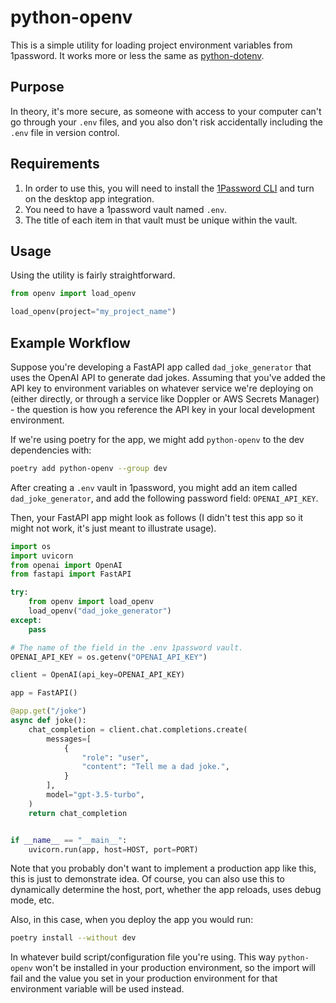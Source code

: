 # python-openv

This is a simple utility for loading project environment variables from 1password. It works more or less the same as [python-dotenv](https://github.com/theskumar/python-dotenv).

## Purpose

In theory, it's more secure, as someone with access to your computer can't go through your `.env` files, and you also don't risk accidentally including the `.env` file in version control.

## Requirements

1. In order to use this, you will need to install the [1Password CLI](https://developer.1password.com/docs/cli/get-started/) and turn on the desktop app integration.
2. You need to have a 1password vault named `.env`.
3. The title of each item in that vault must be unique within the vault.

## Usage

Using the utility is fairly straightforward.

```python
from openv import load_openv

load_openv(project="my_project_name")
```

## Example Workflow

Suppose you're developing a FastAPI app called `dad_joke_generator` that uses the OpenAI API to generate dad jokes. Assuming that you've added the API key to environment variables on whatever service we're deploying on (either directly, or through a service like Doppler or AWS Secrets Manager) - the question is how you reference the API key in your local development environment.

If we're using poetry for the app, we might add `python-openv` to the dev dependencies with:

```sh
poetry add python-openv --group dev
```

After creating a `.env` vault in 1password, you might add an item called `dad_joke_generator`, and add the following password field: `OPENAI_API_KEY`.

Then, your FastAPI app might look as follows (I didn't test this app so it might not work, it's just meant to illustrate usage).


```python
import os
import uvicorn
from openai import OpenAI
from fastapi import FastAPI

try:
    from openv import load_openv
    load_openv("dad_joke_generator")
except:
    pass

# The name of the field in the .env 1password vault.
OPENAI_API_KEY = os.getenv("OPENAI_API_KEY")

client = OpenAI(api_key=OPENAI_API_KEY)

app = FastAPI()

@app.get("/joke")
async def joke():
    chat_completion = client.chat.completions.create(
        messages=[
            {
                "role": "user",
                "content": "Tell me a dad joke.",
            }
        ],
        model="gpt-3.5-turbo",
    )
    return chat_completion


if __name__ == "__main__":
    uvicorn.run(app, host=HOST, port=PORT)

```

Note that you probably don't want to implement a production app like this, this is just to demonstrate idea. Of course, you can also use this to dynamically determine the host, port, whether the app reloads, uses debug mode, etc.

Also, in this case, when you deploy the app you would run:

```sh
poetry install --without dev
```

In whatever build script/configuration file you're using. This way `python-openv` won't be installed in your production environment, so the import will fail and the value you set in your production environment for that environment variable will be used instead.

